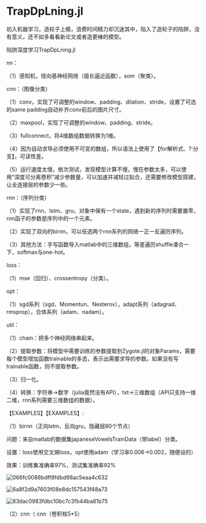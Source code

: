 # TrapDpLning.jl
初入机器学习，造轮子上瘾，浪费时间精力却沉迷其中，陷入了造轮子的陷阱，没有意义，还不如多看看新论文或者造更棒的模型。

陷阱深度学习TrapDpLning.jl



nn：

（1）感知机，径向基神经网络（擅长逼近函数），som（聚类）。

cnn：（图像分类）

（1）conv，实现了可调整的window、padding、dilation、stride，设置了可选的same padding自动补齐conv前后的图片尺寸。

（2）maxpool，实现了可调整的window、padding、stride。

（3）fullconnect，将4维数组数据转换为1维。

（4）因为自动求导必须使用不可变的数组，所以语法上使用了【for解析式、?:分支】，可读性差。

（5）运行速度太慢，依次测试，发现模型计算不慢，慢在参数太多，可以使用“深度可分离卷积”减少参数量，可以加速并减轻过拟合，还需要修改模型搭建，让全连接层的参数少一些。

rnn：（序列分类）

（1）实现了rnn、lstm、gru，对象中保有一个state，遇到新的序列时需要置零，rnn函子的参数是序列中的一个元素。

（2）实现了双向的birnn，可以任选两个rnn系列的网络一正一反遍历序列。

（3）其他方法：手写函数导入matlab中的三维数组，等差遍历shuffle凑合一下，softmax与one-hot。

loss：

（1）mse（回归）、crossentropy（分类）。

opt：

（1）sgd系列（sgd、Momentun、Nesterov），adapt系列（adagrad、rmsprop），合体系列（adam、nadam）。

util：

（1）chain：把多个神经网络串起来。

（2）提取参数：将模型中需要训练的参数提取到Zygote.jl的对象Params，需要每个模型增加函数trainable的多态，表示出需要求导的参数。如果没有写trainable函数，则不提取参数。

（3）归一化。

（4）转换：字符串->数字（julia竟然没有API），txt->三维数组（API只支持一维二维，rnn系列需要三维数组的数据）。



【EXAMPLES】【EXAMPLES】:

（1）birnn（正向lstm、反向gru，隐藏层80个节点）

问题：来自matlab的数据集japaneseVowelsTrainData（带label）分类。

设置：loss使用交叉熵loss，opt使用adam（学习率0.006->0.002，随便设的）

效果：训练集准确率97%，测试集准确率92%



![066fc0088bdff8fdbd98ac5eaa4c632](https://user-images.githubusercontent.com/81020046/158574975-fada682a-e8ef-472b-9114-b9d4689d1b5b.png)



![6a8f2d9a7603f08e8dc157543f48a73](https://user-images.githubusercontent.com/81020046/158574999-684e40f0-b28f-4d52-9c9d-2d248941cb6f.png)



![83dac0983fdbc10bc7c3fb44ba81b75](https://user-images.githubusercontent.com/81020046/158575006-2539757a-b739-4589-b39a-301c36026ae6.png)

（2）cnn（ cnn（卷积核5*5）








